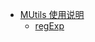 <!--
<!--
 * @Author:
 * @Date: 2023-03-21 16:23:07
 * @LastEditTime: 2023-05-05 17:51:48
 * @LastEditors: Please set LastEditors
 * @Description:
-->

- [MUtils 使用说明](docs/MUtils/README)
  - [regExp](docs/MUtils/regExp)
